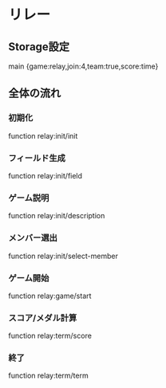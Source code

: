 # リレー

## Storage設定
main {game:relay,join:4,team:true,score:time}

## 全体の流れ
### 初期化
function relay:init/init
### フィールド生成
function relay:init/field
### ゲーム説明
function relay:init/description
### メンバー選出
function relay:init/select-member
### ゲーム開始
function relay:game/start
### スコア/メダル計算
function relay:term/score
### 終了
function relay:term/term
